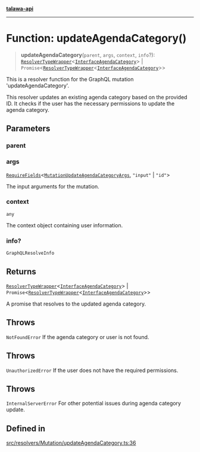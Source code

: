 [**talawa-api**](../../../../README.md)

***

# Function: updateAgendaCategory()

> **updateAgendaCategory**(`parent`, `args`, `context`, `info`?): [`ResolverTypeWrapper`](../../../../types/generatedGraphQLTypes/type-aliases/ResolverTypeWrapper.md)\<[`InterfaceAgendaCategory`](../../../../models/AgendaCategory/interfaces/InterfaceAgendaCategory.md)\> \| `Promise`\<[`ResolverTypeWrapper`](../../../../types/generatedGraphQLTypes/type-aliases/ResolverTypeWrapper.md)\<[`InterfaceAgendaCategory`](../../../../models/AgendaCategory/interfaces/InterfaceAgendaCategory.md)\>\>

This is a resolver function for the GraphQL mutation 'updateAgendaCategory'.

This resolver updates an existing agenda category based on the provided ID.
It checks if the user has the necessary permissions to update the agenda category.

## Parameters

### parent

### args

[`RequireFields`](../../../../types/generatedGraphQLTypes/type-aliases/RequireFields.md)\<[`MutationUpdateAgendaCategoryArgs`](../../../../types/generatedGraphQLTypes/type-aliases/MutationUpdateAgendaCategoryArgs.md), `"input"` \| `"id"`\>

The input arguments for the mutation.

### context

`any`

The context object containing user information.

### info?

`GraphQLResolveInfo`

## Returns

[`ResolverTypeWrapper`](../../../../types/generatedGraphQLTypes/type-aliases/ResolverTypeWrapper.md)\<[`InterfaceAgendaCategory`](../../../../models/AgendaCategory/interfaces/InterfaceAgendaCategory.md)\> \| `Promise`\<[`ResolverTypeWrapper`](../../../../types/generatedGraphQLTypes/type-aliases/ResolverTypeWrapper.md)\<[`InterfaceAgendaCategory`](../../../../models/AgendaCategory/interfaces/InterfaceAgendaCategory.md)\>\>

A promise that resolves to the updated agenda category.

## Throws

`NotFoundError` If the agenda category or user is not found.

## Throws

`UnauthorizedError` If the user does not have the required permissions.

## Throws

`InternalServerError` For other potential issues during agenda category update.

## Defined in

[src/resolvers/Mutation/updateAgendaCategory.ts:36](https://github.com/Suyash878/talawa-api/blob/f376d03c37e9acd046e7cc983947432c95f74442/src/resolvers/Mutation/updateAgendaCategory.ts#L36)
